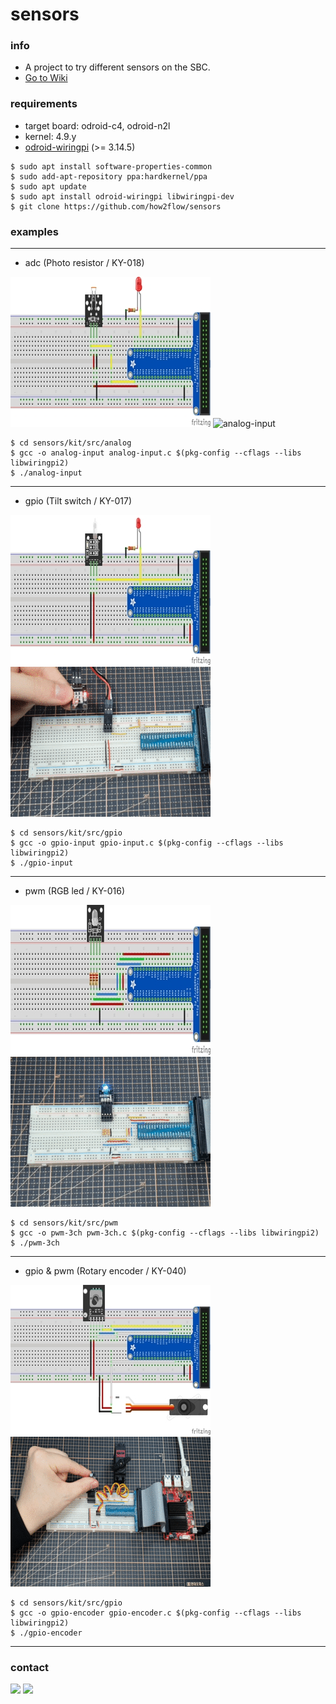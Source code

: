 # sensors

### info
- A project to try different sensors on the SBC.
- [Go to Wiki](https://wiki.odroid.com/common/application_note/arduino_sensor_kit/start)

### requirements
- target board: odroid-c4, odroid-n2l
- kernel: 4.9.y
- [odroid-wiringpi](https://github.com/hardkernel/wiringPi) (>= 3.14.5)
```
$ sudo apt install software-properties-common
$ sudo add-apt-repository ppa:hardkernel/ppa
$ sudo apt update
$ sudo apt install odroid-wiringpi libwiringpi-dev
$ git clone https://github.com/how2flow/sensors
```

### examples

* * *

- adc (Photo resistor / KY-018)

![fritzing-analog-input](/examples/kit/fritzing/images/ky-018.jpg)
![analog-input](/examples/kit/gif/ky-018.gif)
```
$ cd sensors/kit/src/analog
$ gcc -o analog-input analog-input.c $(pkg-config --cflags --libs libwiringpi2)
$ ./analog-input
```

* * *

- gpio (Tilt switch / KY-017)

![fritzing-gpio-input](/examples/kit/fritzing/images/ky-017.jpg)
![gpio-input](/examples/kit/gif/ky-017.gif)
```
$ cd sensors/kit/src/gpio
$ gcc -o gpio-input gpio-input.c $(pkg-config --cflags --libs libwiringpi2)
$ ./gpio-input
```

* * *

- pwm (RGB led / KY-016)

![fritzing-pwm-3ch](examples/kit/fritzing/images/ky-016.jpg)
![pwm-3ch](/examples/kit/gif/ky-016.gif)
```
$ cd sensors/kit/src/pwm
$ gcc -o pwm-3ch pwm-3ch.c $(pkg-config --cflags --libs libwiringpi2)
$ ./pwm-3ch
```

* * *

- gpio & pwm (Rotary encoder / KY-040)

![fritzing-gpio-encoder](/examples/kit/fritzing/images/ky-040.jpg)
![gpio-encoder](/examples/kit/gif/ky-040.gif)
```
$ cd sensors/kit/src/gpio
$ gcc -o gpio-encoder gpio-encoder.c $(pkg-config --cflags --libs libwiringpi2)
$ ./gpio-encoder
```

* * *

### contact
<a href="mailto:steve@how2flow.net" target="_blank"><img src="https://img.shields.io/badge/gmail-ea4335?style=flat-square&logo=Gmail&logoColor=white"/></a>
<a href="https://www.youtube.com/channel/UCSixYoVCS1dKRO-FqlBXAiQ" target="_blank"><img src="https://img.shields.io/badge/YouTube-ff0000?style=flat-square&logo=YouTube&logoColor=white"/></a>
